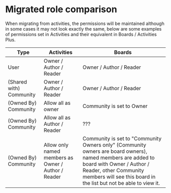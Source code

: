 # Migrated role comparison

When migrating from activities, the permissions will be maintained although in some cases it may not look exactly the same, below are some examples of permissions set in Activities and their equivalent in Boards / Activities Plus.

| Type                    | Activities                   | Boards                    |
| ----------------------- | ---------------------------- | ------------------------- |
| User                    | Owner / Author / Reader      | Owner / Author / Reader   |
| (Shared with) Community | Owner / Author / Reader      | Owner / Author / Reader   |
| (Owned By) Community    | Allow all as owner           | Community is set to Owner |
| (Owned By) Community    | Allow all as Author / Reader | ???                       |
| (Owned By) Community    | Allow only named members as Owner / Author / Reader      | Community is set to "Community Owners only" (Community owners are board owners), named members are added to board with Owner / Author / Reader, other Community members will see this board in the list but not be able to view it.
